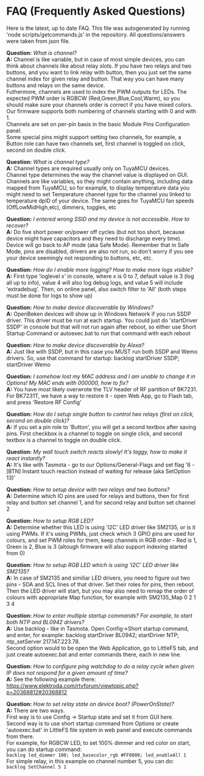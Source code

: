 # FAQ (Frequently Asked Questions)
Here is the latest, up to date FAQ.
This file was autogenerated by running 'node scripts/getcommands.js' in the repository.
All questions/answers were taken from json file.

**Question:** *What is channel?*<br>**A:** Channel is like variable, but in case of most simple devices, you can think about channels like about relay slots. If you have two relays and two buttons, and you want to link relay with button, then you just set the same channel index for given relay and button. That way you can have many buttons and relays on the same device.<br>Futhermore, channels are used to index the PWM outputs for LEDs. The expected PWM order is RGBCW (Red,Green,Blue,Cool,Warm), so you should make sure your channels order is correct if you have mixed colors.<br>Our firmware supports both numbering of channels starting with 0 and with 1.<br>Channels are set on per-pin basis in the basic Module Pins Configuration panel.<br> Some special pins might support setting two channels, for example, a Button role can have two channels set, first channel is toggled on click, second on double click.<br>


**Question:** *What is channel type?*<br>**A:** Channel types are required usually only on TuyaMCU devices.<br> Channel type determines the way the channel value is displayed on GUI. Channels are like variables, so they might contain anything, including data mapped from TuyaMCU, so for example, to display temperature data you might need to set Temperature channel type for the channel you linked to temperature dpID of your device. The same goes for TuyaMCU fan speeds (OffLowMidHigh,etc), dimmers, toggles, etc


**Question:** *I entered wrong SSID and my device is not accessible. How to recover?*<br>**A:** Do five short power on/power off cycles (but not too short, because device might have capacitors and they need to discharge every time). Device will go back to AP mode (aka Safe Mode). Remember that in Safe Mode, pins are disabled, drivers are also not run, so don't worry if you see your device seemingly not responding to buttons, etc, etc.


**Question:** *How do I enable more logging? How to make more logs visible?*<br>**A:** First type 'loglevel x' in console, where x is 0 to 7, default value is 3 (log all up to info), value 4 will also log debug logs, and value 5 will include 'extradebug'. Then, on online panel, also switch filter to 'All' (both steps must be done for logs to show up)


**Question:** *How to make device discoverable by Windows?*<br>**A:** OpenBeken devices will show up in Windows Network if you run SSDP driver. This driver must be run at each startup. You could just do 'startDriver SSDP' in console but that will not run again after reboot, so either use Short Startup Command or autoexec.bat to run that command with each reboot


**Question:** *How to make device discoverable by Alexa?*<br>**A:** Just like with SSDP, but in this case you MUST run both SSDP and Wemo drivers. So, use that command for startup: backlog startDriver SSDP; startDriver Wemo


**Question:** *I somehow lost my MAC address and I am unable to change it in Options! My MAC ends with 000000, how to fix?*<br>**A:** You have most likely overwrote the TLV header of RF partition of BK7231. For BK7231T, we have a way to restore it - open Web App, go to Flash tab, and press 'Restore RF Config'


**Question:** *How do I setup single button to control two relays (first on click, second on double click)?*<br>**A:** If you set a pin role to 'Button', you will get a second textbox after saving pins. First checkbox is a channel to toggle on single click, and second textbox is a channel to toggle on double click.


**Question:** *My wall touch switch reacts slowly! It's laggy, how to make it react instantly?*<br>**A:** It's like with Tasmota - go to our Options/General-Flags and set flag '6 - [BTN] Instant touch reaction instead of waiting for release (aka SetOption 13)'


**Question:** *How to setup device with two relays and two buttons?*<br>**A:** Determine which IO pins are used for relays and buttons, then for first relay and button set channel 1, and for second relay and button set channel 2


**Question:** *How to setup RGB LED?*<br>**A:** Determine whether this LED is using 'I2C' LED driver like SM2135, or is it using PWMs. If it's using PWMs, just check which 3 GPIO pins are used for colours, and set PWM roles for them, keep channels in RGB order - Red is 1, Green is 2, Blue is 3 (altough firmware will also support indexing started from 0)


**Question:** *How to setup RGB LED which is using 'I2C' LED driver like SM2135?*<br>**A:** In case of SM2135 and similiar LED drivers, you need to figure out two pins - SDA and SCL lines of that driver. Set their roles for pins, then reboot. Then the LED driver will start, but you may also need to remap the order of colours with appropriate Map function, for example with SM2135_Map 0 2 1 3 4


**Question:** *How to enter multiple startup commands? For example, to start both NTP and BL0942 drivers?*<br>**A:** Use backlog - like in Tasmota. Open Config->Short startup command, and enter, for example: backlog startDriver BL0942; startDriver NTP; ntp_setServer 217.147.223.78.<br> Second option would to be open the Web Application, go to LittleFS tab, and just create autoexec.bat and enter commands there, each in new line.


**Question:** *How to configure ping watchdog to do a relay cycle when given IP does not respond for a given amount of time?*<br>**A:** See the following example there: https://www.elektroda.com/rtvforum/viewtopic.php?p=20368812#20368812


**Question:** *How to set relay state on device boot? (PowerOnState)?*<br>**A:** There are two ways. <br> First way is to use Config -> Startup state and set it from GUI here. <br> Second way is to use short startup command from Options or create 'autoexec.bat' in LittleFS file system in web panel and execute commands from there.<br>For example, for RGBCW LED, to set 100% dimmer and red color on start, you can do startup command:<br> ```backlog led_dimmer 100; led_basecolor_rgb #FF0000; led_enableAll 1```<br>For simple relay, in this example on channel number 5, you can do:<br>```backlog SetChannel 5 1```<br>


